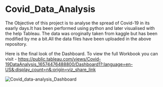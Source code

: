 # Covid_Data_Analysis
The Objective of this project is to analyse the spread of Covid-19 in its eaarly days.It has been performed using python and later visualised with the help Tableau.
The data was oroginally taken from kaggle but has been modified by me a bit.All the data files have been uploaded in the above repository.

Here is the final look of the Dashboard.
To view the full Workbook you can visit - https://public.tableau.com/views/Covid-19DataAnalysis_16574476488800/Dashboard1?:language=en-US&:display_count=n&:origin=viz_share_link

![Covid_data-analysis_Dashboard](https://user-images.githubusercontent.com/87432844/178147913-d2d78c4e-b218-4260-a0c3-33893debda28.png)
